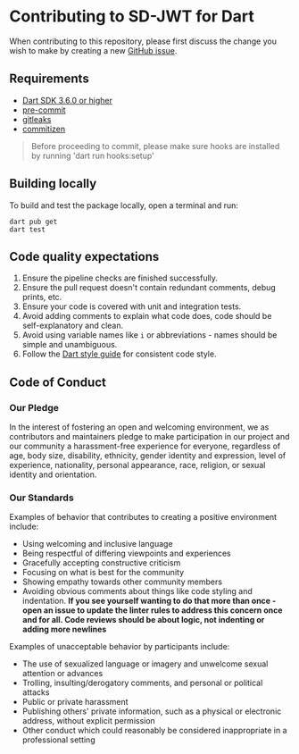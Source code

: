# Contributing to SD-JWT for Dart

When contributing to this repository, please first discuss the change you wish to make by creating a new [GitHub issue](https://github.com/affinidi/affinidi-sdjwt-dart/issues/new).

## Requirements

- [Dart SDK 3.6.0 or higher](https://dart.dev/get-dart)
- [pre-commit](https://pre-commit.com/#install)
- [gitleaks](https://github.com/gitleaks/gitleaks)
- [commitizen](https://github.com/commitizen-tools/commitizen)

> Before proceeding to commit, please make sure hooks are installed by running 'dart run hooks:setup'

## Building locally

To build and test the package locally, open a terminal and run:

```
dart pub get
dart test
```

## Code quality expectations

1. Ensure the pipeline checks are finished successfully.
2. Ensure the pull request doesn't contain redundant comments, debug prints, etc.
3. Ensure your code is covered with unit and integration tests.
4. Avoid adding comments to explain what code does, code should be self-explanatory and clean.
5. Avoid using variable names like `i` or abbreviations - names should be simple and unambiguous.
6. Follow the [Dart style guide](https://dart.dev/guides/language/effective-dart/style) for consistent code style.

## Code of Conduct

### Our Pledge

In the interest of fostering an open and welcoming environment, we as
contributors and maintainers pledge to make participation in our project and
our community a harassment-free experience for everyone, regardless of age, body
size, disability, ethnicity, gender identity and expression, level of experience,
nationality, personal appearance, race, religion, or sexual identity and
orientation.

### Our Standards

Examples of behavior that contributes to creating a positive environment
include:

- Using welcoming and inclusive language
- Being respectful of differing viewpoints and experiences
- Gracefully accepting constructive criticism
- Focusing on what is best for the community
- Showing empathy towards other community members
- Avoiding obvious comments about things like code styling and indentation.
  **If you see yourself wanting to do that more than once - open an issue to update the linter rules to address this concern once and for all. Code reviews should be about logic, not indenting or adding more newlines**

Examples of unacceptable behavior by participants include:

- The use of sexualized language or imagery and unwelcome sexual attention or
  advances
- Trolling, insulting/derogatory comments, and personal or political attacks
- Public or private harassment
- Publishing others' private information, such as a physical or electronic
  address, without explicit permission
- Other conduct which could reasonably be considered inappropriate in a
  professional setting

